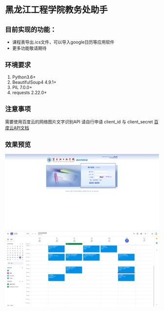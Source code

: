 # 黑龙江工程学院教务处助手
## 目前实现的功能：
- 课程表导出.ics文件，可以导入google日历等应用软件
- 更多功能敬请期待

## 环境要求
1. Python3.6+
2. BeautifulSoup4 4.9.1+
3. PIL 7.0.0+
4. requests 2.22.0+

## 注意事项
需要使用百度云的网络图片文字识别API
请自行申请 client_id 与 client_secret
[百度云API文档](https://cloud.baidu.com/doc/OCR/s/Sk3h7xyad)

## 效果预览
![教务处](https://github.com/AricsHuang/HLJIT_Helper/blob/master/pic1.png)
![google日历](https://github.com/AricsHuang/HLJIT_Helper/blob/master/pic2.png)
